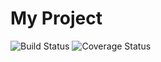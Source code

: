 # My Project

![Build Status](https://github.com/username/repository/actions/workflows/yourworkflow.yml/badge.svg)
![Coverage Status](https://coveralls.io/repos/github/username/repository/badge.svg?branch=main)
